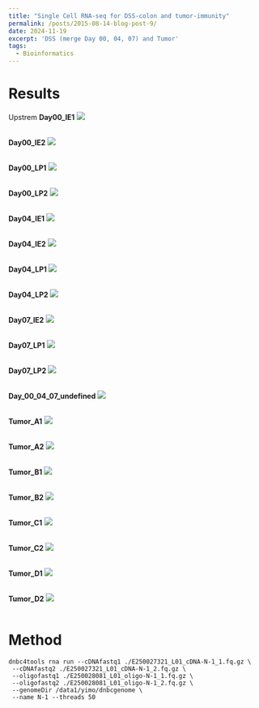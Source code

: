 ```yaml
---
title: "Single Cell RNA-seq for DSS-colon and tumor-immunity"
permalink: /posts/2015-08-14-blog-post-9/
date: 2024-11-19
excerpt: 'DSS (merge Day 00, 04, 07) and Tumor'
tags:
  - Bioinformatics
---
```


Results
======
Upstrem
**Day00_IE1** <img src="/images/DSS_Tumor_up/Day00_IE1.png"><br/><br/>

**Day00_IE2** <img src="/images/DSS_Tumor_up/Day00_IE2.png"><br/><br/>

**Day00_LP1** <img src="/images/DSS_Tumor_up/Day00_LP1.png"><br/><br/>

**Day00_LP2** <img src="/images/DSS_Tumor_up/Day00_LP2.png"><br/><br/>

**Day04_IE1** <img src="/images/DSS_Tumor_up/Day04_IE1.png"><br/><br/>

**Day04_IE2** <img src="/images/DSS_Tumor_up/Day04_IE2.png"><br/><br/>

**Day04_LP1** <img src="/images/DSS_Tumor_up/Day04_LP1.png"><br/><br/>

**Day04_LP2** <img src="/images/DSS_Tumor_up/Day04_LP2.png"><br/><br/>

**Day07_IE2** <img src="/images/DSS_Tumor_up/Day07_IE2.png"><br/><br/>

**Day07_LP1** <img src="/images/DSS_Tumor_up/Day07_LP1.png"><br/><br/>

**Day07_LP2** <img src="/images/DSS_Tumor_up/Day07_LP2.png"><br/><br/>

**Day_00_04_07_undefined** <img src="/images/DSS_Tumor_up/Day00_04_07umap.png"><br/><br/>

**Tumor_A1** <img src="/images/DSS_Tumor_up/Tumor_A1.png"><br/><br/>

**Tumor_A2** <img src="/images/DSS_Tumor_up/Tumor_A2.png"><br/><br/>

**Tumor_B1** <img src="/images/DSS_Tumor_up/Tumor_B1.png"><br/><br/>

**Tumor_B2** <img src="/images/DSS_Tumor_up/Tumor_B2.png"><br/><br/>

**Tumor_C1** <img src="/images/DSS_Tumor_up/Tumor_C1.png"><br/><br/>

**Tumor_C2** <img src="/images/DSS_Tumor_up/Tumor_C2.png"><br/><br/>

**Tumor_D1** <img src="/images/DSS_Tumor_up/Tumor_D1.png"><br/><br/>

**Tumor_D2** <img src="/images/DSS_Tumor_up/Tumor_D2.png"><br/><br/>


Method
======
 ```Linux
dnbc4tools rna run --cDNAfastq1 ./E250027321_L01_cDNA-N-1_1.fq.gz \
  --cDNAfastq2 ./E250027321_L01_cDNA-N-1_2.fq.gz \
  --oligofastq1 ./E250028081_L01_oligo-N-1_1.fq.gz \
  --oligofastq2 ./E250028081_L01_oligo-N-1_2.fq.gz \
  --genomeDir /data1/yimo/dnbcgenome \
  --name N-1 --threads 50
```



